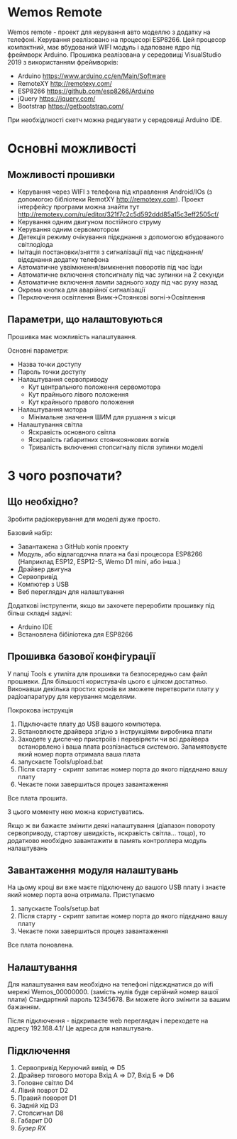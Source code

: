 # Wemos Remote

Wemos remote - проект для керування авто моделлю з додатку на телефоні. 
Керування реалізовано на процесорі ESP8266. Цей процесор компактний, має вбудований WIFI модуль і адаповане ядро під фреймворк Arduino. Прошивка реалізована у середовищі VisualStudio 2019 з використанням фреймворків:
* Arduino https://www.arduino.cc/en/Main/Software
* RemoteXY http://remotexy.com/
* ESP8266 https://github.com/esp8266/Arduino
* jQuery https://jquery.com/
* Bootstrap https://getbootstrap.com/

При необхідлності скетч можна редагувати у середовищі Arduino IDE.

# Основні можливості
## Можливості прошивки
* Керування через WIFI з телефона під кправлення Android/IOs (з допомогою бібліотеки RemotXY http://remotexy.com). Проект інтерфейсу програми можна знайти тут http://remotexy.com/ru/editor/321f7c2c5d592ddd85a15c3eff2505cf/
* Керування одним двигуном постійного струму
* Керування одним сервомотором
* Детекція режиму очікування підєднання з допомогою вбудованого світлодіода
* Імітація постановки/зняття з сигналізації під час підєднання/відєднання додатку телефона
* Автоматичне уввімкнення/вимкнення поворотів під час їзди
* Автоматичне включення стопсигналу під час зупинки на 2 секунди
* Автоматичне включення лампи заднього ходу під час руху назад
* Окрема кнопка для аварійної сигналізації
* Перключення освітлення Вимк->Стоянкові вогні->Освітлення

## Параметри, що налаштовуються
Прошивка має можливість налаштування.

Основні параметри:

* Назва точки доступу
* Пароль точки доступу
* Налаштування сервоприводу
  * Кут центрального положення сервомотора
  * Кут прайнього лівого положення
  * Кут крайнього правого положення
* Налаштування мотора
  * Мінімальне значення ШИМ для рушання з місця
* Налаштування світла
  * Яскравість основного світла
  * Яскравість габаритних стоянкоянкових вогнів
  * Тривалість включення стопсигналу після зупинки моделі


# З чого розпочати?
## Що необхідно?
Зробити радіокерування для моделі дуже просто.

Базовий набір:
* Завантажена з GitHub копія проекту
* Модуль, або відлагодочна плата на базі процесора ESP8266 (Наприклад ESP12, ESP12-S, Wemo D1 mini, або інша.)
* Драйвер двигуна
* Сервопривід
* Компютер з USB
* Веб переглядач для налаштування

Додаткові інструпенти, якщо ви захочете переробити прошивку під більш складні задачі:
* Arduino IDE
* Встановлена бібіліотека для ESP8266

## Прошивка базової конфігурації
У папці Tools є утиліта для прошивки та безпосередньо сам файл прошивки. Для більшості користувачів цього є цілком достатньо. Виконавши декілька простих кроків ви зможете перетворити плату у радіоапаратуру для керування моделями.

Покрокова інструкція
1. Підключаєте плату до USB вашого компютера.
2. Встановлюєте драйвера згідно з інструкціями виробника плати
3. Заходете у диспечер пристроїів і перевіряєти чи всі драйвера встанорвлено і ваша плата розпізнається системою. 
Запамятовуєте який номер порта отримала ваша плата
4. запускаєте Tools/upload.bat
5. Після старту - скрипт запитає номер порта до якого підєднано вашу плату
6. Чекаєте поки завершиться процез завантаження

Все плата прошита.

З цього моменту нею можна користуватись.

Якщо ж ви бажаєте змінити деякі налаштування (діапазон повороту сервоприводу, стартову швидкість, яскравість світла... тощо), то додатково необхідно завантажити в память контроллера модуль налаштувань

## Завантаження модуля налаштувань
На цьому кроці ви вже маєте підключену до вашого USB плату і знаєте який номер порта вона отримала.
Приступаємо
1. запускаєте Tools/setup.bat
2. Після старту - скрипт запитає номер порта до якого підєднано вашу плату
3. Чекаєте поки завершиться процез завантаження

Все плата поновлена.

## Налаштування
Для налаштування вам необхідно на телефоні підєжднатися до wifi мережі Wemos_00000000. (замість нулів буде серійний номер вашої плати)
Стандартний пароль 12345678. Ви можете його змінити за вашим бажанням.

Після підключення - відкриваєте web переглядач і переходете на адресу 192.168.4.1/ Це адреса для налаштувань.

## Підключення

1) Сервопривід Керуючий вивід => D5
2) Драйвер тягового мотора Вхід А => D7, Вхід Б => D6
3) Головне світло D4
4) Лівий поврот D2
5) Правий поворот D1
6) Задній хід D3
7) Стопсигнал D8
8) Габарит D0
9) *Бузер RX*


